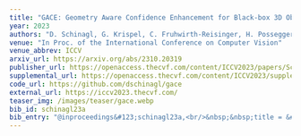 ```yaml
---
title: "GACE: Geometry Aware Confidence Enhancement for Black-box 3D Object Detectors on LiDAR-Data"
year: 2023
authors: "D. Schinagl, G. Krispel, C. Fruhwirth-Reisinger, H. Possegger, H. Bischof"
venue: "In Proc. of the International Conference on Computer Vision"
venue_abbrev: ICCV
arxiv_url: https://arxiv.org/abs/2310.20319
publisher_url: https://openaccess.thecvf.com/content/ICCV2023/papers/Schinagl_GACE_Geometry_Aware_Confidence_Enhancement_for_Black-Box_3D_Object_Detectors_ICCV_2023_paper.pdf
supplemental_url: https://openaccess.thecvf.com/content/ICCV2023/supplemental/Schinagl_GACE_Geometry_Aware_ICCV_2023_supplemental.pdf
code_url: https://github.com/dschinagl/gace
external_url: https://iccv2023.thecvf.com/
teaser_img: /images/teaser/gace.webp
bib_id: schinagl23a
bib_entry: "@inproceedings&#123;schinagl23a,<br/>&nbsp;&nbsp;title = &#123;&#123;GACE: Geometry Aware Confidence Enhancement for Black-box 3D Object Detectors on LiDAR-Data&#125;&#125;,<br/>&nbsp;&nbsp;author = &#123;Schinagl, David and Krispel, Georg and Fruhwirth-Reisinger, Christian and Possegger, Horst and Bischof, Horst&#125;,<br/>&nbsp;&nbsp;booktitle = &#123;Proc. of the International Conference on Computer Vision (ICCV)&#125;,<br/>&nbsp;&nbsp;year = &#123;2023&#125;<br/>&#125;"
---
```

